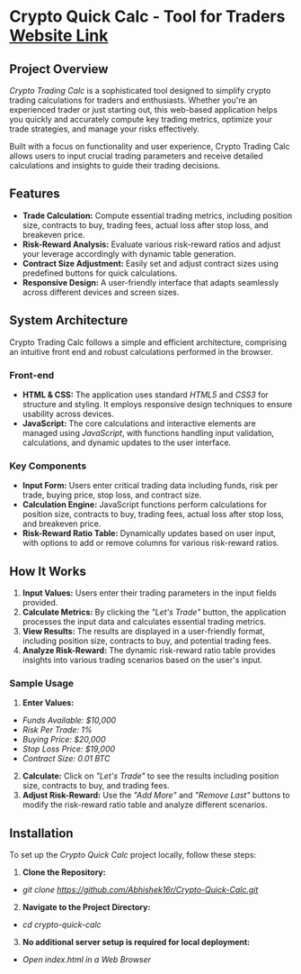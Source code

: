 # Crypto Quick Calc - Tool for Traders [Website Link](https://abhishek16r.github.io/Crypto-Quick-Calc/)

## Project Overview
*Crypto Trading Calc* is a sophisticated tool designed to simplify crypto trading calculations for traders and enthusiasts. Whether you're an experienced trader or just starting out, this web-based application helps you quickly and accurately compute key trading metrics, optimize your trade strategies, and manage your risks effectively.

Built with a focus on functionality and user experience, Crypto Trading Calc allows users to input crucial trading parameters and receive detailed calculations and insights to guide their trading decisions.

## Features
* **Trade Calculation:** Compute essential trading metrics, including position size, contracts to buy, trading fees, actual loss after stop loss, and breakeven price.
* **Risk-Reward Analysis:** Evaluate various risk-reward ratios and adjust your leverage accordingly with dynamic table generation.
* **Contract Size Adjustment:** Easily set and adjust contract sizes using predefined buttons for quick calculations.
* **Responsive Design:** A user-friendly interface that adapts seamlessly across different devices and screen sizes.

## System Architecture
Crypto Trading Calc follows a simple and efficient architecture, comprising an intuitive front end and robust calculations performed in the browser.

### Front-end
* **HTML & CSS:** The application uses standard *HTML5* and *CSS3* for structure and styling. It employs responsive design techniques to ensure usability across devices.
* **JavaScript:** The core calculations and interactive elements are managed using *JavaScript*, with functions handling input validation, calculations, and dynamic updates to the user interface.

### Key Components
* **Input Form:** Users enter critical trading data including funds, risk per trade, buying price, stop loss, and contract size.
* **Calculation Engine:** JavaScript functions perform calculations for position size, contracts to buy, trading fees, actual loss after stop loss, and breakeven price.
* **Risk-Reward Ratio Table:** Dynamically updates based on user input, with options to add or remove columns for various risk-reward ratios.

## How It Works
1. **Input Values:** Users enter their trading parameters in the input fields provided.
2. **Calculate Metrics:** By clicking the *"Let's Trade"* button, the application processes the input data and calculates essential trading metrics.
3. **View Results:** The results are displayed in a user-friendly format, including position size, contracts to buy, and potential trading fees.
4. **Analyze Risk-Reward:** The dynamic risk-reward ratio table provides insights into various trading scenarios based on the user's input.

### Sample Usage
1. **Enter Values:**
* *Funds Available: $10,000*
* *Risk Per Trade: 1%*
* *Buying Price: $20,000*
* *Stop Loss Price: $19,000*
* *Contract Size: 0.01 BTC*
2. **Calculate:** Click on *"Let's Trade"* to see the results including position size, contracts to buy, and trading fees.
3. **Adjust Risk-Reward:** Use the *"Add More"* and *"Remove Last"* buttons to modify the risk-reward ratio table and analyze different scenarios.

## Installation
To set up the *Crypto Quick Calc* project locally, follow these steps:

1. **Clone the Repository:**
* *git clone https://github.com/Abhishek16r/Crypto-Quick-Calc.git*

2. **Navigate to the Project Directory:**
* *cd crypto-quick-calc*

3. **No additional server setup is required for local deployment:**
* *Open index.html in a Web Browser*
